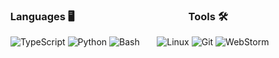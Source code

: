 ### &nbsp; Languages 🖥️ &nbsp; &nbsp; &nbsp; &nbsp; &nbsp; &nbsp; &nbsp; &nbsp; &nbsp; &nbsp; &nbsp; &nbsp; &nbsp; &nbsp; &nbsp; &nbsp; &nbsp; &nbsp; &nbsp; &nbsp; &nbsp; &nbsp; &nbsp; Tools 🛠️
&nbsp; ![TypeScript](https://img.shields.io/badge/typescript-000000.svg?style=for-the-badge&logo=typescript&logoColor=007acc) ![Python](https://img.shields.io/badge/python-000000?style=for-the-badge&logo=python&logoColor=python) ![Bash](https://img.shields.io/badge/bash-000000.svg?style=for-the-badge&logo=gnu-bash&logoColor=green) &nbsp; &nbsp; &nbsp; ![Linux](https://img.shields.io/badge/Linux-000000?style=for-the-badge&logo=linux&logoColor=yellow) ![Git](https://img.shields.io/badge/git-000000.svg?style=for-the-badge&logo=git&logoColor=orange) ![WebStorm](https://img.shields.io/badge/WebStorm-000000.svg?style=for-the-badge&logo=webstorm&logoColor=1bbef5)
